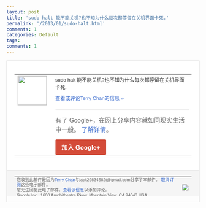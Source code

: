 ```yaml
---
layout: post
title: 'sudo halt 能不能关机?也不知为什么每次都停留在关机界面卡死.'
permalink: '/2013/01/sudo-halt.html'
comments: 1
categories: Default
tags: 
comments: 1
---
```

<!-- X-Notifications: 1:0830a86030000000 -->

<div style="border:solid 1px #dfdfdf;color:#686868;font:13px Arial"><div style="background-color:#fff;padding:20px;"><table cellpadding="0" cellspacing="0"><tr><td style="padding-right:15px;vertical-align:top"><a href="https://plus.google.com/_/notifications/emlink?emr=14900066512970582018&amp;emid=CKiioIrA8bQCFcoacgodF2sAAA&amp;path=%2F108643996575278738906&amp;dt=1358498177227&amp;uob=8"><img height="75" src="https://lh3.googleusercontent.com/-KKRGTyJ5Bl0/AAAAAAAAAAI/AAAAAAAAtnY/R4QEWIp3Ur0/s75-c-k-a/photo.jpg" style="border:solid 1px #cccccc;" width="75"/></a></td><td style="width:578px;color:#333;font:13px Arial;vertical-align:top"><div style="padding-bottom:10px">sudo halt 能不能关机?也不知为什么每次都停留在关机<wbr/>界面卡死.</div><a href="https://plus.google.com/_/notifications/emlink?emr=14900066512970582018&amp;emid=CKiioIrA8bQCFcoacgodF2sAAA&amp;path=%2F108643996575278738906%2Fposts%2FGoQFg4D65QZ%3Fgpinv%3DAMIXal-486_52wVYa1Y6SFCBJJil8IdpwMQs0a7un298fe2eihgEqwhHDPOI_XNhThRnPKQt29Y-pRGa2tYEdYi7DOcWHdEAyIGTqu5e9cyZn5X4GDevQGA&amp;dt=1358498177227&amp;uob=8" style="color:#3366CC;text-decoration:none">查看或评论Terry Chan的信息 »</a><div style="margin-top:20px;border-top:solid 1px #dfdfdf"><div style="padding:15px 0;color:#686868;font:16px Arial">有了 Google+，在网上分享内容就如同现实生活中一般。 <a href="http://www.google.com/+/learnmore/" style="color:#3366CC;text-decoration:none">了解详情</a>。</div><a href="https://plus.google.com/_/notifications/emlink?emr=14900066512970582018&amp;emid=CKiioIrA8bQCFcoacgodF2sAAA&amp;path=%2F%3Fgpinv%3DAMIXal-486_52wVYa1Y6SFCBJJil8IdpwMQs0a7un298fe2eihgEqwhHDPOI_XNhThRnPKQt29Y-pRGa2tYEdYi7DOcWHdEAyIGTqu5e9cyZn5X4GDevQGA&amp;dt=1358498177227&amp;uob=8" style="display:inline-block;padding:7px 15px;background-color:#d44b38; color:#fff;font-size:16px; font-weight:bold;border-radius:2px;-webkit-border-radius:2px; -moz-border-radius:2px;border:solid 1px #c43b28; white-space:nowrap;text-decoration:none">加入 Google+</a></div></td></tr></table></div><div style="border-top:solid 1px #dfdfdf;padding:0 20px; background-color:#f5f5f5"><table cellpadding="0" cellspacing="0" style="height:50px"><tbody><tr><td style="vertical-align:middle;width:100%; color:#636363;font:11px Arial; line-height:120%">您收到此邮件是因为<a href="https://plus.google.com/_/notifications/emlink?emr=14900066512970582018&amp;emid=CKiioIrA8bQCFcoacgodF2sAAA&amp;path=%2F108643996575278738906%3Fgpinv%3DAMIXal-486_52wVYa1Y6SFCBJJil8IdpwMQs0a7un298fe2eihgEqwhHDPOI_XNhThRnPKQt29Y-pRGa2tYEdYi7DOcWHdEAyIGTqu5e9cyZn5X4GDevQGA&amp;dt=1358498177227&amp;uob=8" style="color:#3366CC;text-decoration:none">Terry Chan</a>与jack29834582t@gmail.com分享了本邮件。 <a href="https://plus.google.com/_/notifications/emlink?emr=14900066512970582018&amp;emid=CKiioIrA8bQCFcoacgodF2sAAA&amp;path=%2F_%2Fnonplus%2Femailsettings%3Fgpinv%3DAMIXal-486_52wVYa1Y6SFCBJJil8IdpwMQs0a7un298fe2eihgEqwhHDPOI_XNhThRnPKQt29Y-pRGa2tYEdYi7DOcWHdEAyIGTqu5e9cyZn5X4GDevQGA%26est%3DADH5u8VRr7cTynLHlKxFakM9K7tEFOATooBxTRIQCGWvj8wI_6mzI_b5aSekG0MnsOoLbBSdqewoMij-nmBIF96Y5ve3iV9fME6kKLFwr1LyrmEe290tCRjJ8d-7B9qd8X-L_bq526qgP5iJybgWi9R37dRG2V1RLA&amp;dt=1358498177227&amp;uob=8" style="color:#3366CC;text-decoration:none">取消订阅</a>这些电子邮件。<br/>您无法回复此电子邮件。<a href="https://plus.google.com/_/notifications/emlink?emr=14900066512970582018&amp;emid=CKiioIrA8bQCFcoacgodF2sAAA&amp;path=%2F108643996575278738906%2Fposts%2FGoQFg4D65QZ%3Fgpinv%3DAMIXal-486_52wVYa1Y6SFCBJJil8IdpwMQs0a7un298fe2eihgEqwhHDPOI_XNhThRnPKQt29Y-pRGa2tYEdYi7DOcWHdEAyIGTqu5e9cyZn5X4GDevQGA&amp;dt=1358498177227&amp;uob=8" style="color:#3366CC;text-decoration:none">查看该信息</a>以添加评论。<br/>Google Inc., 1600 Amphitheatre Pkwy, Mountain View, CA 94043 USA<br/></td><td><img src="https://ssl.gstatic.com/s2/oz/images/notifications/logo/google-plus-6617a72bb36cc548861652780c9e6ff1.png"/></td></tr></tbody></table></div></div>